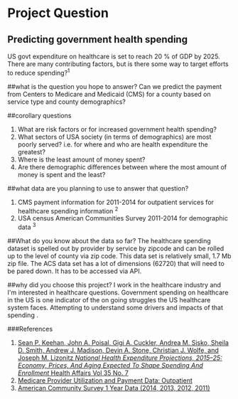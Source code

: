# Project Question

## Predicting government health spending
US govt expenditure on healthcare is set to reach 20 % of GDP by 2025. There are many contributing factors, but is there some way to target efforts to reduce spending?<sup>1</sup>


##what is the question you hope to answer?
Can we predict the payment from Centers to Medicare and Medicaid (CMS) for a county based on service type and county demographics?

##corollary questions

1. What are risk factors or for increased government health spending?
2. What sectors of USA society (in terms of demographics) are most poorly served? i.e. for where and who are health expenditure the greatest? 
3. Where is the least amount of money spent?
4. Are there demographic differences between where the most amount of money is spent and the least?

##what data are you planning to use to answer that question?

1. CMS payment information for 2011-2014 for outpatient services for healthcare spending information <sup>2</sup>
2. USA census American Communities Survey 2011-2014 for demographic data <sup>3</sup>

##What do you know about the data so far?
The healthcare spending dataset is spelled out by provider by service by zipcode and can be rolled up to the level of county via zip code. This data set is relatively small, 1.7 Mb zip file.
The ACS data set has a lot of dimensions (62720) that will need to be pared down. It has to be accessed via API.

##why did you choose this project?
I work in the healthcare industry and I'm interested in healthcare questions. Government spending on healthcare in the US is one indicator of the on going struggles the US healthcare system faces. Attempting to understand some drivers and impacts of that spending .

###References

1. [Sean P. Keehan, John A. Poisal, Gigi A. Cuckler, Andrea M. Sisko, Sheila D. Smith, Andrew J. Madison, Devin A. Stone, Christian J. Wolfe, and Joseph M. Lizonitz _National Health Expenditure Projections, 2015–25: Economy, Prices, And Aging Expected To Shape Spending And Enrollment_ Health Affairs Vol 35 No. 7](http://content.healthaffairs.org/content/early/2016/07/15/hlthaff.2016.0459)
2. [Medicare Provider Utilization and Payment Data: Outpatient](https://www.cms.gov/research-statistics-data-and-systems/statistics-trends-and-reports/medicare-provider-charge-data/outpatient.html)
3. [American Community Survey 1 Year Data (2014, 2013, 2012, 2011)](https://www.census.gov/data/developers/data-sets/acs-survey-1-year-data.html)
